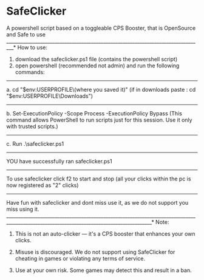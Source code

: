 # SafeClicker
A powershell  script based on a toggleable CPS Booster, that is OpenSource and Safe to use
_________________________________________________________________________________*
How to use:
1. download the safeclicker.ps1 file (contains the powershell script)
2. open powershell (recommended not admin) and run the following commands:
______________________________________________________________________________
   a. cd "$env:USERPROFILE\(where you saved it)" (if in downloads paste : cd "$env:USERPROFILE\Downloads")
   _______________________________________________
   
   b. Set-ExecutionPolicy -Scope Process -ExecutionPolicy Bypass
    (This command allows PowerShell to run scripts just for this session. Use it only with trusted scripts.)
   ______________________________________________________________________________________________________________
   
   c. Run .\safeclicker.ps1
__________________________________________________________________________________
YOU have successfully ran safeclicker.ps1
______________________________________________
To use safeclicker
click f2 to start and stop (all your clicks within the pc is now registered as "2" clicks)
_______________________________________________________________________________________________
Have fun with safeclicker and dont miss use it, as we do not support you miss using it.
__________________________________________________________________________________________________________________________________________*
 Note: 
1. This is not an auto-clicker — it's a CPS booster that enhances your own clicks.

2. Misuse is discouraged. We do not support using SafeClicker for cheating in games or violating any terms of service.

3. Use at your own risk. Some games may detect this and result in a ban.

